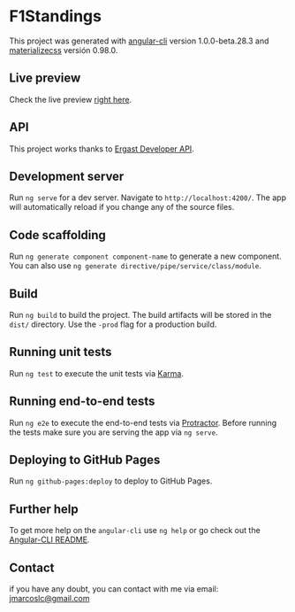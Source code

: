 # F1Standings

This project was generated with [angular-cli](https://github.com/angular/angular-cli) version 1.0.0-beta.28.3 and [materializecss](http://materializecss.com/) versión 0.98.0.

## Live preview
Check the live preview [right here](http://formula1nfo.tk).

## API
This project works thanks to [Ergast Developer API](http://ergast.com/mrd/).

## Development server
Run `ng serve` for a dev server. Navigate to `http://localhost:4200/`. The app will automatically reload if you change any of the source files.

## Code scaffolding

Run `ng generate component component-name` to generate a new component. You can also use `ng generate directive/pipe/service/class/module`.

## Build

Run `ng build` to build the project. The build artifacts will be stored in the `dist/` directory. Use the `-prod` flag for a production build.

## Running unit tests

Run `ng test` to execute the unit tests via [Karma](https://karma-runner.github.io).

## Running end-to-end tests

Run `ng e2e` to execute the end-to-end tests via [Protractor](http://www.protractortest.org/).
Before running the tests make sure you are serving the app via `ng serve`.

## Deploying to GitHub Pages

Run `ng github-pages:deploy` to deploy to GitHub Pages.

## Further help

To get more help on the `angular-cli` use `ng help` or go check out the [Angular-CLI README](https://github.com/angular/angular-cli/blob/master/README.md).

## Contact

if you have any doubt, you can contact with me via email: jmarcoslc@gmail.com
